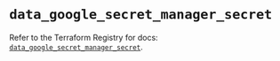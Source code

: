 # `data_google_secret_manager_secret`

Refer to the Terraform Registry for docs: [`data_google_secret_manager_secret`](https://registry.terraform.io/providers/hashicorp/google/6.11.2/docs/data-sources/secret_manager_secret).
